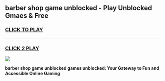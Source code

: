 
## barber shop game unblocked - Play Unblocked Gmaes & Free
<h3>
<a href="https://news.freeplayer.one?title=barber_shop_game_unblocked&ref=23F">CLICK TO PLAY</a></h3>
<hr>

<h3>
<a href="https://news.freeplayer.one?title=barber_shop_game_unblocked&ref=23F">CLICK 2 PLAY</a>
  
</h3>

<a href="https://news.freeplayer.one?title=barber_shop_game_unblocked&ref=23F/"><img src="https://clearcache.store/games.png"></a>


**barber shop game unblocked games unblocked: Your Gateway to Fun and Accessible Online Gaming**
